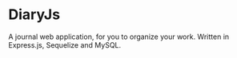 # DiaryJs
A journal web application, for you to organize your work. Written in Express.js, Sequelize and MySQL.
